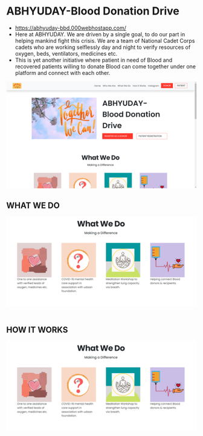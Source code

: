 # ABHYUDAY-Blood Donation Drive

* https://abhyuday-bbd.000webhostapp.com/
* Here at ABHYUDAY. We are driven by a single goal, to do our part in helping mankind fight this crisis. We are a team of National Cadet Corps cadets who are working selflessly day and night to verify resources of oxygen, beds, ventilators, medicines etc.
* This is yet another initiative where patient in need of Blood and recovered patients willing to donate Blood can come together under one platform and connect with each other.

<img src="images/home.png">


## **WHAT WE DO**
<img src="images/WHAT_WE_DO.png">

<br>
<br>

## **HOW IT WORKS**
<img src="images/WHAT_WE_DO.png">
